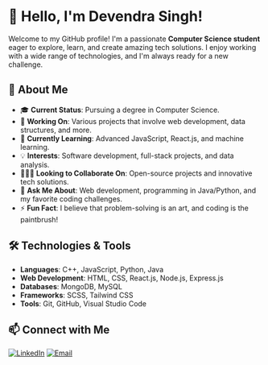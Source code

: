 
# 👋 Hello, I'm Devendra Singh!

Welcome to my GitHub profile! I'm a passionate **Computer Science student** eager to explore, learn, and create amazing tech solutions. I enjoy working with a wide range of technologies, and I'm always ready for a new challenge.

## 🚀 About Me
- 🎓 **Current Status**: Pursuing a degree in Computer Science.
- 🔭 **Working On**: Various projects that involve web development, data structures, and more.
- 🌱 **Currently Learning**: Advanced JavaScript, React.js, and machine learning.
- 💡 **Interests**: Software development, full-stack projects, and data analysis.
- 🧑‍🤝‍🧑 **Looking to Collaborate On**: Open-source projects and innovative tech solutions.
- 💬 **Ask Me About**: Web development, programming in Java/Python, and my favorite coding challenges.
- ⚡ **Fun Fact**: I believe that problem-solving is an art, and coding is the paintbrush!

## 🛠️ Technologies & Tools
- **Languages**: C++, JavaScript, Python, Java
- **Web Development**: HTML, CSS, React.js, Node.js, Express.js
- **Databases**: MongoDB, MySQL
- **Frameworks**: SCSS, Tailwind CSS
- **Tools**: Git, GitHub, Visual Studio Code


## 📫 Connect with Me

[![LinkedIn](https://img.shields.io/badge/-LinkedIn-blue?style=flat-square&logo=LinkedIn&logoColor=white)]([https://www.linkedin.com/in/your-profile](https://www.linkedin.com/in/devtech01/))
[![Email](https://img.shields.io/badge/-Email-c14438?style=flat-square&logo=Gmail&logoColor=white)](mailto:devtech0108@gmail.com)


<!--
**DevRajput01/DevRajput01** is a ✨ _special_ ✨ repository because its `README.md` (this file) appears on your GitHub profile.

Here are some ideas to get you started:

- 🔭 I’m currently working on ...
- 🌱 I’m currently learning ...
- 👯 I’m looking to collaborate on ...
- 🤔 I’m looking for help with ...
- 💬 Ask me about ...
- 📫 How to reach me: ...
- 😄 Pronouns: ...
- ⚡ Fun fact: ...
-->
